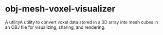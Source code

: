 # obj-mesh-voxel-visualizer
A utilityA utility to convert voxel data stored in a 3D array into mesh cubes in an OBJ file for visualizing, sharing, and rendering.
